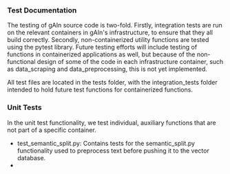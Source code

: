 ### Test Documentation

The testing of gAIn source code is two-fold. Firstly, integration tests are run on the relevant containers in gAIn's infrastructure, to ensure that they all build correctly. Secondly, non-containerized utility functions are tested using the pytest library. Future testing efforts will include testing of functions in containerized applications as well, but because of the non-functional design of some of the code in each infrastructure container, such as data_scraping and data_preprocessing, this is not yet implemented.

All test files are located in the tests folder, with the integration_tests folder intended to hold future test functions for containerized functions.

### Unit Tests

In the unit test functionality, we test individual, auxiliary functions that are not part of a specific container.

- test_semantic_split.py: Contains tests for the semantic_split.py functionality used to preprocess text before pushing it to the vector database.
-
